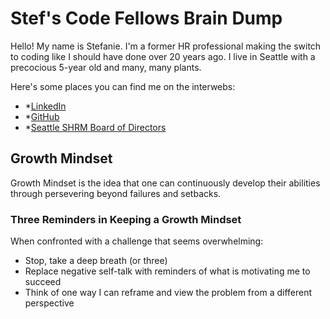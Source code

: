 # Stef's Code Fellows Brain Dump

Hello! My name is Stefanie. I'm a former HR professional making the switch to coding like I should have done over 20 years ago. I live in Seattle with a precocious 5-year old and many, many plants. 

Here's some places you can find me on the interwebs:
- *[LinkedIn](https://www.linkedin.com/in/stefanieriehle/)
- *[GitHub](https://github.com/stefrie)
- *[Seattle SHRM Board of Directors](https://shrm-seattle.site-ym.com/page/Leadership68)

## Growth Mindset
Growth Mindset is the idea that one can continuously develop their abilities through persevering beyond failures and setbacks. 

### Three Reminders in Keeping a Growth Mindset
When confronted with a challenge that seems overwhelming: 
- Stop, take a deep breath (or three)
- Replace negative self-talk with reminders of what is motivating me to succeed
- Think of one way I can reframe and view the problem from a different perspective



